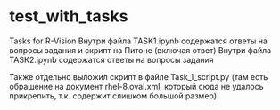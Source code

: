 # test_with_tasks
Tasks for R-Vision
Внутри файла TASK1.ipynb содержатся ответы на вопросы задания и скрипт на Питоне (включая ответ)
Внутри файла TASK2.ipynb содержатся ответы на вопросы задания

Также отдельно выложил скрипт в файле Task_1_script.py (там есть обращение на документ rhel-8.oval.xml, который сюда не удалось прикрепить, т.к. содержит слишком большой размер)
